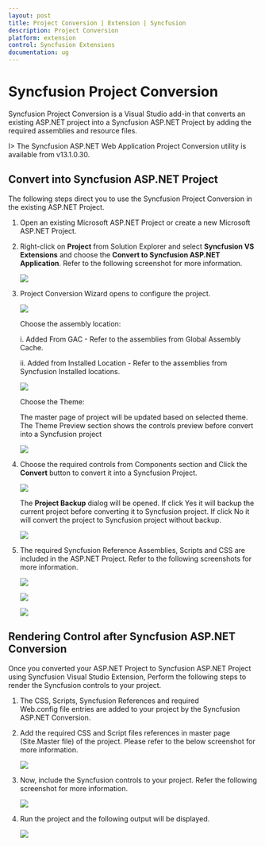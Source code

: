 ```yaml
---
layout: post
title: Project Conversion | Extension | Syncfusion
description: Project Conversion
platform: extension
control: Syncfusion Extensions
documentation: ug
---
```


# Syncfusion Project Conversion  

Syncfusion Project Conversion is a Visual Studio add-in that converts an existing ASP.NET project into a Syncfusion ASP.NET Project by adding the required assemblies and resource files.

I> The Syncfusion ASP.NET Web Application Project Conversion utility is available from v13.1.0.30. 

## Convert into Syncfusion ASP.NET Project 

The following steps direct you to use the Syncfusion Project Conversion in the existing ASP.NET Project.


1. Open an existing Microsoft ASP.NET Project or create a new Microsoft ASP.NET Project.
2. Right-click on **Project** from Solution Explorer and select **Syncfusion VS Extensions** and choose the **Convert to Syncfusion ASP.NET Application**. Refer to the following screenshot for more information.

   ![](Project-Conversion_images/Project-Conversion_img1.jpeg)

3. Project Conversion Wizard opens to configure the project.

   ![](Project-Conversion_images/Project-Conversion_img2.jpeg)

   Choose the assembly location:

   i. Added From GAC - Refer to the assemblies from Global Assembly Cache. 

   ii. Added from Installed Location - Refer to the assemblies from Syncfusion Installed locations.
   
   ![](Project-Conversion_images/Project-Conversion_img3.jpeg)
   
   Choose the Theme:
   
   The master page of project will be updated based on selected theme. The Theme Preview section shows the controls preview before convert into a Syncfusion project
   
   ![](Project-Conversion_images/Project-Conversion_img4.jpeg)

4. Choose the required controls from Components section and Click the **Convert** button to convert it into a Syncfusion Project.

   ![](Project-Conversion_images/Project-Conversion_img5.jpeg)
   
   The **Project Backup** dialog will be opened. If click Yes it will backup the current project before converting it to Syncfusion project. If click No it will convert the project to Syncfusion project without backup. 
   
   ![](Project-Conversion_images/Project-Conversion_img6.jpeg)

5. The required Syncfusion Reference Assemblies, Scripts and CSS are included in the ASP.NET Project. Refer to the following screenshots for more information.

   ![](Project-Conversion_images/Project-Conversion_img7.jpeg)

   ![](Project-Conversion_images/Project-Conversion_img8.jpeg)

   ![](Project-Conversion_images/Project-Conversion_img9.jpeg)


## Rendering Control after Syncfusion ASP.NET Conversion

Once you converted your ASP.NET Project to Syncfusion ASP.NET Project using Syncfusion Visual Studio Extension, Perform the following steps to render the Syncfusion controls to your project.
1. The CSS, Scripts, Syncfusion References and required Web.config file entries are added to your project by the Syncfusion ASP.NET Conversion.  

2. Add the required CSS and Script files references in master page (Site.Master file) of the project. Please refer to the below screenshot for more information.

   ![](Project-Conversion_images\Project-Conversion_img10.jpeg)
   
3. Now, include the Syncfusion controls to your project. Refer the following screenshot for more information.

   ![](Project-Conversion_images\Project-Conversion_img11.jpeg)

4. Run the project and the following output will be displayed.

   ![](Project-Conversion_images\Project-Conversion_img12.jpeg)